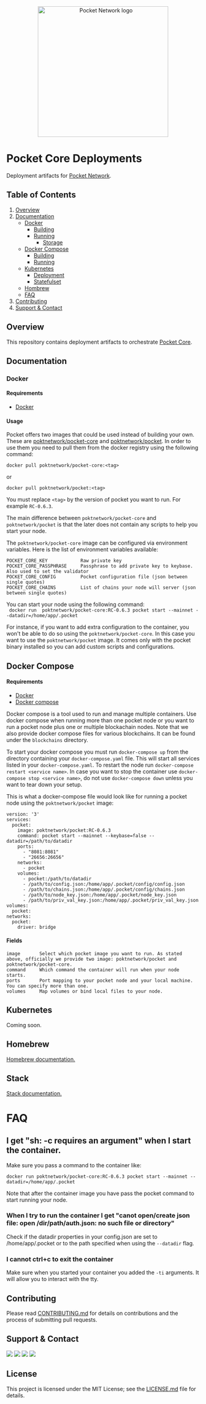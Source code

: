 
<div align="center">
  <a href="https://www.pokt.network">
    <img src="https://user-images.githubusercontent.com/16605170/74199287-94f17680-4c18-11ea-9de2-b094fab91431.png" alt="Pocket Network logo" width="340"/>
  </a>
</div>

# Pocket Core Deployments

Deployment artifacts for [Pocket Network](https://pokt.network/).

## Table of Contents
1. [Overview](#Overview)
2. [Documentation](#Documentation)
    - [Docker](#docker)
        - [Building](#docker-build)
        - [Running](#docker-run)
            - [Storage](#docker-run-volume)
    - [Docker Compose](#compose)
        - [Building](#compose-build)
        - [Running](#compose-run)
    - [Kubernetes](#k8s)
        - [Deployment](#k8s-deployment)
        - [Statefulset](#k8s-statefulset)
    - [Hombrew](#homebrew)
    - [FAQ](#faq)
3. [Contributing](#contributing)
4. [Support & Contact](#support)



## Overview

This repository contains deployment artifacts to orchestrate [Pocket Core](https://github.com/pokt-network/pocket-core).

## <b>Documentation</b>

### <b>Docker<a name="docker"></a></b>
#### <b>Requirements</b>
- [Docker](https://docker.com/)

#### <b>Usage</b>
Pocket offers two images that could be used instead of building your own. These are [poktnetwork/pocket-core](https://hub.docker.com/r/poktnetwork/pocket-core/tags?page=1&ordering=last_updated) and [poktnetwork/pocket](https://hub.docker.com/r/poktnetwork/pocket/tags?page=1&ordering=last_updated). In order to use them you need to pull them from the docker registry using the following command:
```
docker pull poktnetwork/pocket-core:<tag>
```
or
```
docker pull poktnetwork/pocket:<tag>
```
You must replace `<tag>` by the version of pocket you want to run. For example `RC-0.6.3`.

The main difference between `poktnetwork/pocket-core` and `poktnetwork/pocket` is that the later does not contain any scripts to help you start your node.  

The `poktnetwork/pocket-core` image can be configured via environment variables. Here is the list of environment variables available:
```
POCKET_CORE_KEY            Raw private key             
POCKET_CORE_PASSPHRASE     Passphrase to add private key to keybase. Also used to set the validator 
POCKET_CORE_CONFIG         Pocket configuration file (json between single quotes)
POCKET_CORE_CHAINS         List of chains your node will server (json between single quotes)
```

You can start your node using the following command:  
`
docker run  poktnetwork/pocket-core:RC-0.6.3 pocket start --mainnet --datadir=/home/app/.pocket`

For instance, if you want to add extra configuration to the container, you won't be able to do so using the `poktnetwork/pocket-core`. In this case you want to use the `poktnetwork/pocket` image. It comes only with the pocket binary installed so you can add custom scripts and configurations.

## <b>Docker Compose<a name="compose"></b></a>

#### <b>Requirements</b>
- [Docker](https://docker.com/)
- [Docker compose](https://docs.docker.com/compose/)

Docker compose is a tool used to run and manage multiple containers. Use docker compose when running more than one pocket node or you want to run a pocket node plus one or multiple blockachain nodes. Note that we also provide docker compose files for various blockchains. It can be found under the `blockchains` directory.

To start your docker compose you must run `docker-compose up` from the directory containing your `docker-compose.yaml` file. This will start all services listed in your `docker-compose.yaml`. To restart the node run `docker-compose restart <service name>`. In case you want to stop the container use `docker-compose stop <service name>`, do not use `docker-compose down` unless you want to tear down your setup.

This is what a docker-compose file would look like for running a pocket node using the `poktnetwork/pocket` image:

```
version: '3'
services:
  pocket:
    image: poktnetwork/pocket:RC-0.6.3
    command: pocket start --mainnet --keybase=false --datadir=/path/to/datadir
    ports:
      - "8081:8081"
      - "26656:26656"
    networks:
      - pocket
    volumes:
      - pocket:/path/to/datadir
      - /path/to/config.json:/home/app/.pocket/config/config.json
      - /path/to/chains.json:/home/app/.pocket/config/chains.json
      - /path/to/node_key.json:/home/app/.pocket/node_key.json
      - /path/to/priv_val_key.json:/home/app/.pocket/priv_val_key.json
volumes:
  pocket:
networks:
  pocket:
    driver: bridge
```

#### Fields

```
image       Select which pocket image you want to run. As stated above, officially we provide two image: poktnetwork/pocket and poktnetwork/pocket-core. 
command     Which command the container will run when your node starts.
ports       Port mapping to your pocket node and your local machine. You can specify more than one.
volumes     Map volumes or bind local files to your node.
```

## <b>Kubernetes<a name="k8s"></b></a>
Coming soon.

## <b>Homebrew<a name="homebrew"></b></a>

[Homebrew documentation.](https://github.com/pokt-network/homebrew-pocket-core)

## <b>Stack<a name="stack"></b></a>
[Stack documentation.](/stacks/pocket-validator)

# FAQ<a name="faq"></a>
## I get "sh: -c requires an argument" when I start the container.
Make sure you pass a command to the container like: 
```
docker run poktnetwork/pocket-core:RC-0.6.3 pocket start --mainnet --datadir=/home/app/.pocket
```
Note that after the container image you have pass the pocket command to start running your node.

### When I try to run the container I get "canot open/create json file: open /dir/path/auth.json: no such file or directory"
Check if the datadir properties in your config.json are set to /home/app/.pocket or to the path specified when using the `--datadir` flag.

### I cannot ctrl+c to exit the container
Make sure when you started your container you added the `-ti` arguments. It will allow you to interact with the tty.



## Contributing<a name="contributing"></a>

Please read [CONTRIBUTING.md](https://github.com/pokt-network/pocket-core/blob/master/README.md) for details on contributions and the process of submitting pull requests.

## Support & Contact<a name="support"></a>

<div>
  <a  href="https://twitter.com/poktnetwork" ><img src="https://img.shields.io/twitter/url/http/shields.io.svg?style=social"></a>
  <a href="https://t.me/POKTnetwork"><img src="https://img.shields.io/badge/Telegram-blue.svg"></a>
  <a href="https://www.facebook.com/POKTnetwork" ><img src="https://img.shields.io/badge/Facebook-red.svg"></a>
  <a href="https://research.pokt.network"><img src="https://img.shields.io/discourse/https/research.pokt.network/posts.svg"></a>
</div>

## License

This project is licensed under the MIT License; see the [LICENSE.md](LICENSE.md) file for details.
